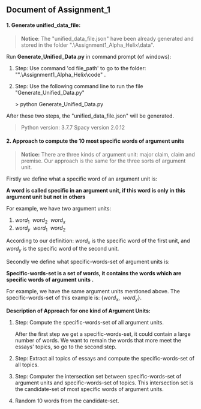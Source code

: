 ## Document of Assignment_1

#### 1. Generate unified_data_file:

> **Notice**: The "unified_data_file.json"  have been already generated and stored in the folder ".\Assignment1_Alpha_Helix\data".

Run **Generate_Unified_Data.py** in command prompt (of windows):

1. Step: Use command 'cd file_path' to go to the folder: "".\Assignment1_Alpha_Helix\code\" .

2. Step: Use the following command line to run the file "Generate_Unified_Data.py"

   \> python Generate_Unified_Data.py

After these two steps, the "unified_data_file.json" will be generated.

> Python version: 3.7.7   Spacy version 2.0.12

#### 2. Approach to compute the 10 most specific words of argument units

> **Notice:** There are three kinds of argument unit: major claim, claim and premise. Our approach is the same for the three sorts of argument unit.  

Firstly we define what a specific word of an argument unit is: 

**A word is called specific in an argument unit, if this word is only in this argument unit but not in others**

For example, we have two argument units:

1. $word_1\ \ word_2\ \ word_x$
2.  $word_y\ \ word_1\ \ word_2$

According to our definition: $word_x$ is the specific word of the first unit, and $word_y$ is the specific word of the second unit.

Secondly we define what specific-words-set  of argument units is:

**Specific-words-set is a set of words, it contains the words which are specific words of  argument units .**

For example, we have the same argument units mentioned above. The specific-words-set of this example is: $\{word_x,\ \  word_y\}$. 

**Description of Approach for one kind of Argument Units:** 

1. Step: Compute the specific-words-set of all argument units.

   After the first step we get a specific-words-set, it could contain a large number of words. We want to remain the words that more meet the essays' topics, so go to the second step.

2. Step: Extract all topics of essays and compute the specific-words-set of all topics.

3. Step: Computer the intersection set between specific-words-set of argument units and specific-words-set of topics. This intersection set is the candidate-set of most specific words of argument units.

4. Random 10 words from the candidate-set.
